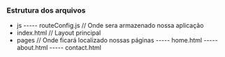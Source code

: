 ### Estrutura dos arquivos

- js
  ----- routeConfig.js          // Onde sera armazenado nossa aplicação
- index.html         // Layout principal
- pages              // Onde ficará localizado nossas páginas
  ----- home.html
  ----- about.html
  ----- contact.html
